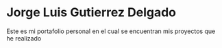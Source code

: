 # Jorge Luis Gutierrez Delgado
Este es mi portafolio personal en el cual se encuentran mis proyectos que he realizado
